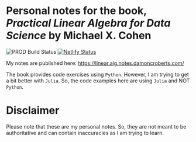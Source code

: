 # Personal notes for the book, *Practical Linear Algebra for Data Science* by Michael X. Cohen

![PROD Build Status](
https://github.com/DamonCharlesRoberts/notesLinearAlg/actions/workflows/publish-workflow.yml/badge.svg?branch=main)
[![Netlify Status](https://api.netlify.com/api/v1/badges/c2515454-8867-486f-b993-57696a123ee1/deploy-status)](https://app.netlify.com/sites/linalgnotes/deploys)


My notes are published here: https://linear.alg.notes.damoncroberts.com/

The book provides code exercises using `Python`. However, I am trying to get a bit better with `Julia`. So, the code examples here are using `Julia` and NOT `Python`.

# Disclaimer
Please note that these are my personal notes. So, they are not meant to be authoritative and can contain inaccuracies as I am trying to learn.


